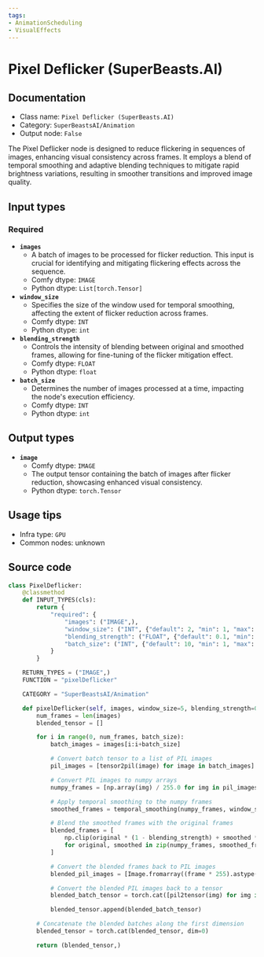 ```yaml
---
tags:
- AnimationScheduling
- VisualEffects
---
```


# Pixel Deflicker (SuperBeasts.AI)
## Documentation
- Class name: `Pixel Deflicker (SuperBeasts.AI)`
- Category: `SuperBeastsAI/Animation`
- Output node: `False`

The Pixel Deflicker node is designed to reduce flickering in sequences of images, enhancing visual consistency across frames. It employs a blend of temporal smoothing and adaptive blending techniques to mitigate rapid brightness variations, resulting in smoother transitions and improved image quality.
## Input types
### Required
- **`images`**
    - A batch of images to be processed for flicker reduction. This input is crucial for identifying and mitigating flickering effects across the sequence.
    - Comfy dtype: `IMAGE`
    - Python dtype: `List[torch.Tensor]`
- **`window_size`**
    - Specifies the size of the window used for temporal smoothing, affecting the extent of flicker reduction across frames.
    - Comfy dtype: `INT`
    - Python dtype: `int`
- **`blending_strength`**
    - Controls the intensity of blending between original and smoothed frames, allowing for fine-tuning of the flicker mitigation effect.
    - Comfy dtype: `FLOAT`
    - Python dtype: `float`
- **`batch_size`**
    - Determines the number of images processed at a time, impacting the node's execution efficiency.
    - Comfy dtype: `INT`
    - Python dtype: `int`
## Output types
- **`image`**
    - Comfy dtype: `IMAGE`
    - The output tensor containing the batch of images after flicker reduction, showcasing enhanced visual consistency.
    - Python dtype: `torch.Tensor`
## Usage tips
- Infra type: `GPU`
- Common nodes: unknown


## Source code
```python
class PixelDeflicker:
    @classmethod
    def INPUT_TYPES(cls):
        return {
            "required": {
                "images": ("IMAGE",),
                "window_size": ("INT", {"default": 2, "min": 1, "max": 20, "step": 1}),
                "blending_strength": ("FLOAT", {"default": 0.1, "min": 0.0, "max": 1.0, "step": 0.01}),
                "batch_size": ("INT", {"default": 10, "min": 1, "max": 100, "step": 1})
            }
        }

    RETURN_TYPES = ("IMAGE",)
    FUNCTION = "pixelDeflicker"

    CATEGORY = "SuperBeastsAI/Animation"

    def pixelDeflicker(self, images, window_size=5, blending_strength=0.5, batch_size=10):
        num_frames = len(images)
        blended_tensor = []

        for i in range(0, num_frames, batch_size):
            batch_images = images[i:i+batch_size]

            # Convert batch tensor to a list of PIL images
            pil_images = [tensor2pil(image) for image in batch_images]

            # Convert PIL images to numpy arrays
            numpy_frames = [np.array(img) / 255.0 for img in pil_images]

            # Apply temporal smoothing to the numpy frames
            smoothed_frames = temporal_smoothing(numpy_frames, window_size)

            # Blend the smoothed frames with the original frames
            blended_frames = [
                np.clip(original * (1 - blending_strength) + smoothed * blending_strength, 0, 1)
                for original, smoothed in zip(numpy_frames, smoothed_frames)
            ]

            # Convert the blended frames back to PIL images
            blended_pil_images = [Image.fromarray((frame * 255).astype(np.uint8)) for frame in blended_frames]

            # Convert the blended PIL images back to a tensor
            blended_batch_tensor = torch.cat([pil2tensor(img) for img in blended_pil_images], dim=0)

            blended_tensor.append(blended_batch_tensor)

        # Concatenate the blended batches along the first dimension
        blended_tensor = torch.cat(blended_tensor, dim=0)

        return (blended_tensor,)

```
